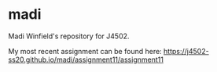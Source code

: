 # madi
Madi Winfield's repository for J4502.

My most recent assignment can be found here: https://j4502-ss20.github.io/madi/assignment11/assignment11
